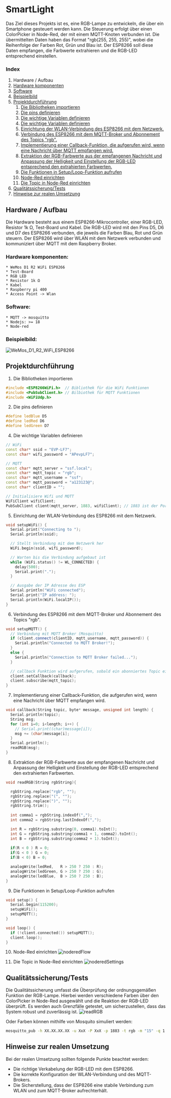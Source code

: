 # SmartLight

Das Ziel dieses Projekts ist es, eine RGB-Lampe zu entwickeln, die über ein Smartphone gesteuert werden kann. Die Steuerung erfolgt über einen ColorPicker in Node-Red, der mit einem MQTT-Knoten verbunden ist. Die übermittelten Daten haben das Format "rgb(255, 255, 255)", wobei die Reihenfolge der Farben Rot, Grün und Blau ist. 
Der ESP8266 soll diese Daten empfangen, die Farbwerte extrahieren und die RGB-LED entsprechend einstellen.

### Index
<ol>
   <li><a herf="#-HardwareAufbau-">Hardware / Aufbau</a></li>
   <li><a href="#">Hardware komponenten</a></li>
   <li><a href="#">Software</a></li>
   <li><a href="#">Beispielbild</a></li>
   <li>
      <a href="#">Projektdurchführung</a>
      <ol>
         <li><a href="#">Die Bibliotheken importieren</a></li>
         <li><a href="#">Die pins definieren</a></li>
         <li><a href="#">Die wichtige Variablen definieren</a></li>
         <li><a href="#">Die wichtige Variablen definieren</a></li>
         <li><a href="#">Einrichtung der WLAN-Verbindung des ESP8266 mit dem Netzwerk.</a></li>
         <li><a href="#">Verbindung des ESP8266 mit dem MQTT-Broker und Abonnement des Topics "rgb".</a></li>
         <li><a href="#">Implementierung einer Callback-Funktion, die aufgerufen wird, wenn eine Nachricht über MQTT empfangen wird.</a></li>
         <li><a href="#">Extraktion der RGB-Farbwerte aus der empfangenen Nachricht und Anpassung der Helligkeit und Einstellung der RGB-LED entsprechend den extrahierten Farbwerten.</a></li>
         <li><a href="#">Die Funktionen in Setup/Loop-Funktion aufrufen</a></li>
         <li><a href="#">Node-Red einrichten</a></li>
         <li><a href="#">Die Topic in Node-Red einrichten</a></li>
       </ol>
   </li>
   <li><a href="#">Qualitätssicherung/Tests</a></li>
   <li><a href="#">Hinweise zur realen Umsetzung</a></li>
</ol>

<h2 id="-HardwareAufbau-">Hardware / Aufbau</h2>
Die Hardware besteht aus einem ESP8266-Mikrocontroller, einer RGB-LED, Resistor 1k Ω, Test-Board und Kabel. 
Die RGB-LED wird mit den Pins D5, D6 und D7 des ESP8266 verbunden, die jeweils die Farben Blau, Rot und Grün steuern. 
Der ESP8266 wird über WLAN mit dem Netzwerk verbunden und kommuniziert über MQTT mit dem Raspberry Broker.

### Hardware komponenten:
    * WeMos D1 R2 WiFi ESP8266
    * Test-Board
    * RGB LED
    * Resistor 1k Ω
    * Kabel
    * Raspberry pi 400
    * Access Point -> Wlan
### Software:
    * MQTT -> mosquitto
    * Nodejs: >= 18
    * Node-red

### Beispielbild:
![WeMos_D1_R2_WiFi_ESP8266](assets/images/WeMos_D1_R2_WiFi_ESP8266.jpeg)


## Projektdurchführung
1. Die Bibliotheken importieren
```cpp
#include <ESP8266WiFi.h>  // Bibliothek für die WiFi Funktionen
#include <PubSubClient.h> // Bilbiothek für MQTT Funktionen
#include <WiFiUdp.h>
```

2. Die pins definieren
```cpp
#define ledBlue D5
#define ledRed D6
#define ledGreen D7
```
4. Die wichtige Variablen definieren
```cpp
// WiFi
const char* ssid = "EVP-LF7";
const char* wifi_password = "APevpLF7";

// MQTT
const char* mqtt_server = "ssf.local";
const char* mqtt_topic = "rgb"; 
const char* mqtt_username = "ssf";
const char* mqtt_password = "a123123@";
const char* clientID = "";

// Initialisiere Wifi und MQTT
WiFiClient wifiClient;
PubSubClient client(mqtt_server, 1883, wifiClient); // 1883 ist der Port für den Broker

```

5. Einrichtung der WLAN-Verbindung des ESP8266 mit dem Netzwerk.
```cpp
void setupWiFi() {
  Serial.print("Connecting to ");
  Serial.println(ssid);

  // Stellt Verbindung mit dem Netzwerk her
  WiFi.begin(ssid, wifi_password);

  // Warten bis die Verbindung aufgebaut ist
  while (WiFi.status() != WL_CONNECTED) {
    delay(500);
    Serial.print(".");
  }

  // Ausgabe der IP Adresse des ESP
  Serial.println("WiFi connected");
  Serial.print("IP address: ");
  Serial.println(WiFi.localIP());
}
```

6. Verbindung des ESP8266 mit dem MQTT-Broker und Abonnement des Topics "rgb".
```cpp
void setupMQTT() {
  // Verbindung mit MQTT Broker (Mosquitto)
  if (client.connect(clientID, mqtt_username, mqtt_password)) {
    Serial.println("Connected to MQTT Broker!");
  }
  else {
    Serial.println("Connection to MQTT Broker failed...");
  }

  // callback Funktion wird aufgerufen, sobald ein abonniertes Topic eine Nachricht vom Broker erhält.
  client.setCallback(callback);
  client.subscribe(mqtt_topic);
}
```

7. Implementierung einer Callback-Funktion, die aufgerufen wird, wenn eine Nachricht über MQTT empfangen wird.
```cpp
void callback(String topic, byte* message, unsigned int length) {
  Serial.println(topic);
  String msg;
  for (int i=0; i<length; i++) {
    // Serial.print((char)message[i]);
    msg += (char)message[i];
  }
  Serial.println();
  readRGB(msg);
}
```

8. Extraktion der RGB-Farbwerte aus der empfangenen Nachricht und Anpassung der Helligkeit und Einstellung der RGB-LED entsprechend den extrahierten Farbwerten.
```cpp
void readRGB(String rgbString){

  rgbString.replace("rgb", "");
  rgbString.replace("(", "");
  rgbString.replace(")", "");
  rgbString.trim();
  
  int comma1 = rgbString.indexOf(",");
  int comma2 = rgbString.lastIndexOf(",");

  int R = rgbString.substring(0, comma1).toInt();
  int G = rgbString.substring(comma1 + 1, comma2).toInt();
  int B = rgbString.substring(comma2 + 1).toInt();
  
  if(R < 0 ) R = 0;
  if(G < 0 ) G = 0;
  if(B < 0) B = 0;

  analogWrite(ledRed,   R > 250 ? 250 : R);
  analogWrite(ledGreen, G > 250 ? 250 : G);
  analogWrite(ledBlue,  B > 250 ? 250 : B);
}
```

9. Die Funktionen in Setup/Loop-Funktion aufrufen
```cpp
void setup() {
  Serial.begin(115200);
  setupWiFi();
  setupMQTT();
}

void loop() {
  if (!client.connected()) setupMQTT();
  client.loop();
}
```

10. Node-Red einrichten
![noderedFlow](/assets/images/nodered-flow.png)

11. Die Topic in Node-Red einrichten
![noderedSettings](/assets/images/nodered-settings.png)


## Qualitätssicherung/Tests
Die Qualitätssicherung umfasst die Überprüfung der ordnungsgemäßen Funktion der RGB-Lampe. Hierbei werden verschiedene Farben über den ColorPicker in Node-Red ausgewählt und die Reaktion der RGB-LED überprüft. Es werden auch Grenzfälle getestet, um sicherzustellen, dass das System robust und zuverlässig ist.
![readRGB](/assets/images/nodered-ui.png)


Oder Farben können mithilfe von Mosquito simuliert werden:
```bash
mosquitto_pub -h XX.XX.XX.XX -u XxX -P XxX -p 1883 -t rgb -m "15" -q 1
```

## Hinweise zur realen Umsetzung
Bei der realen Umsetzung sollten folgende Punkte beachtet werden:

- Die richtige Verkabelung der RGB-LED mit dem ESP8266.
- Die korrekte Konfiguration der WLAN-Verbindung und des MQTT-Brokers.
- Die Sicherstellung, dass der ESP8266 eine stabile Verbindung zum WLAN und zum MQTT-Broker aufrechterhält.
